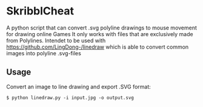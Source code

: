 # SkribblCheat
A python script that can convert .svg polyline drawings to mouse movement for drawing online Games
It only works with files that are exclusively made from Polylines. Intendet to be used with https://github.com/LingDong-/linedraw which is able to convert common images into polyline .svg-files

## Usage
Convert an image to line drawing and export .SVG format:

```shell
$ python linedraw.py -i input.jpg -o output.svg
```
